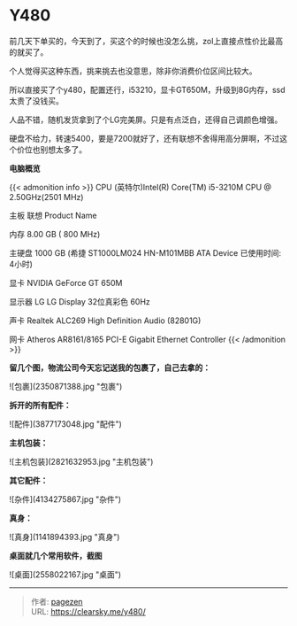 # Y480


前几天下单买的，今天到了，买这个的时候也没怎么挑，zol上直接点性价比最高的就买了。

个人觉得买这种东西，挑来挑去也没意思，除非你消费价位区间比较大。

所以直接买了个y480，配置还行，i53210，显卡GT650M，升级到8G内存，ssd太贵了没钱买。

人品不错，随机发货拿到了个LG完美屏。只是有点泛白，还得自己调颜色增强。

硬盘不给力，转速5400，要是7200就好了，还有联想不舍得用高分屏啊，不过这个价位也别想太多了。

**电脑概览**

{{&lt; admonition info &gt;}}
CPU  (英特尔)Intel(R) Core(TM) i5-3210M CPU @ 2.50GHz(2501 MHz)

主板  联想 Product Name

内存  8.00 GB (   800 MHz)

主硬盘  1000 GB (希捷 ST1000LM024 HN-M101MBB ATA Device 已使用时间: 4小时)

显卡  NVIDIA GeForce GT 650M  

显示器  LG LG Display 32位真彩色 60Hz

声卡  Realtek ALC269 High Definition Audio (82801G)

网卡  Atheros AR8161/8165 PCI-E Gigabit Ethernet Controller
{{&lt; /admonition &gt;}}


**留几个图，物流公司今天忘记送我的包裹了，自己去拿的：**

![包裹](2350871388.jpg &#34;包裹&#34;)

**拆开的所有配件：**

![配件](3877173048.jpg &#34;配件&#34;)

**主机包装：**

![主机包装](2821632953.jpg &#34;主机包装&#34;)

**其它配件：**

![杂件](4134275867.jpg &#34;杂件&#34;)

**真身：**

![真身](1141894393.jpg &#34;真身&#34;)

**桌面就几个常用软件，截图**

![桌面](2558022167.jpg &#34;桌面&#34;)


---

> 作者: [pagezen](http://clearsky.me/)  
> URL: https://clearsky.me/y480/  

